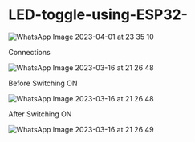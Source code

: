 # LED-toggle-using-ESP32- 

![WhatsApp Image 2023-04-01 at 23 35 10](https://user-images.githubusercontent.com/120716113/229307434-99e8f13e-69a3-4379-bc44-9fed84ef0b4f.jpg)

Connections

![WhatsApp Image 2023-03-16 at 21 26 48](https://user-images.githubusercontent.com/120716113/225679909-8e2dfc3a-8094-4399-a556-5627587c2c44.jpg)

Before Switching ON

![WhatsApp Image 2023-03-16 at 21 26 48](https://user-images.githubusercontent.com/120716113/225680146-65391e68-0af8-4202-8997-d0df1c0d666d.jpg)

After Switching ON

![WhatsApp Image 2023-03-16 at 21 26 49](https://user-images.githubusercontent.com/120716113/225679600-f7aa5660-3462-4966-af5d-9866e148ae73.jpg)

